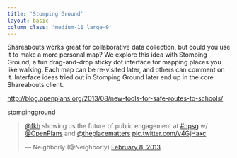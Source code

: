 ```yaml
---
title: 'Stomping Ground'
layout: basic
column_class: 'medium-11 large-9'
---
```


Shareabouts works great for collaborative data collection, but could you use it to make a more personal map? We explore this idea with Stomping Ground, a fun drag-and-drop sticky dot interface for mapping places you like walking. Each map can be re-visited later, and others can comment on it. Interface ideas tried out in Stomping Ground later end up in the core Shareabouts client.

http://blog.openplans.org/2013/08/new-tools-for-safe-routes-to-schools/

<a href="https://github.com/openplans/stompingground"><span class="octicon octicon-mark-github"> stompingground</span></a>

<blockquote class="twitter-tweet" lang="en"><p><a href="https://twitter.com/fkh">@fkh</a> showing us the future of public engagement at <a href="https://twitter.com/hashtag/npsg?src=hash">#npsg</a> w/ <a href="https://twitter.com/OpenPlans">@OpenPlans</a> and <a href="https://twitter.com/theplacematters">@theplacematters</a> <a href="http://t.co/y4GjHaxc">pic.twitter.com/y4GjHaxc</a></p>&mdash; Neighborly (@Neighborly) <a href="https://twitter.com/Neighborly/status/299976852230008832">February 8, 2013</a></blockquote>
<script async src="//platform.twitter.com/widgets.js" charset="utf-8"></script>